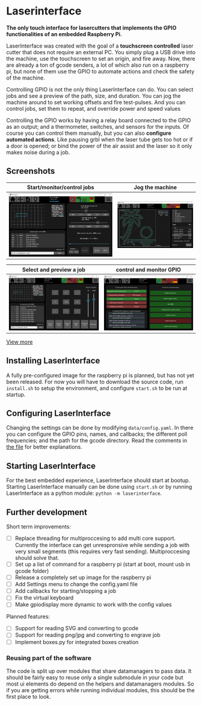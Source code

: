 # Laserinterface

**The only touch interface for lasercutters that implements the GPIO functionalities of an embedded Raspberry Pi.**

LaserInterface was created with the goal of a **touchscreen controlled** laser cutter that does not require an external PC. You simply plug a USB drive into the machine, use the touchscreen to set an origin, and fire away. Now, there are already a ton of gcode senders, a lot of which also run on a raspberry pi, but none of them use the GPIO to automate actions and check the safety of the machine.

Controlling GPIO is not the only thing LaserInterface can do. You can select jobs and see a preview of the path, size, and duration. You can jog the machine around to set working offsets and fire test-pulses. And you can control jobs, set them to repeat, and override power and speed values

Controlling the GPIO works by having a relay board connected to the GPIO as an output; and a thermometer, switches, and sensors for the inputs. Of course you can control them manually, but you can also **configure automated actions**. Like pausing grbl when the laser tube gets too hot or if a door is opened; or bind the power of the air assist and the laser so it only makes noise during a job.

## Screenshots

| Start/monitor/control jobs        | Jog the machine                    |  
| --------------------------------- | ---------------------------------- |  
| ![pic](docs/pics/screen_home.png) | ![pic](docs/pics/screen_files.png) |  

| Select and preview a job          | control and monitor GPIO           |  
| --------------------------------- | ---------------------------------- |  
| ![pic](docs/pics/screen_jog.png)  | ![pic](docs/pics/screen_gpio.png)  |  

[View more](docs/pics)

## Installing LaserInterface

A fully pre-configured image for the raspberry pi is planned, but has not yet been released. For now you will have to download the source code, run `install.sh` to setup the environment, and configure `start.sh` to be run at startup.

## Configuring LaserInterface

Changing the settings can be done by modifying `data/config.yaml`. In there you can configure the GPIO pins, names, and callbacks; the different poll frequencies; and the path for the gcode directory. Read the comments in [the file](laserinterface/data/config.yaml) for better explanations.

## Starting LaserInterface

For the best embedded experience, LaserInterface should start at bootup. Starting LaserInterface manually can be done using `start.sh` or by running LaserInterface as a python module: `python -m laserinterface`.

## Further development

Short term improvements:

- [ ] Replace threading for multiproccesing to add multi core support. Currently the interface can get unrespronsive while sending a job with very small segments (this requires very fast sending). Multiproccesing should solve that.
- [ ] Set up a list of command for a raspberry pi (start at boot, mount usb in gcode folder)
- [ ] Release a completely set up image for the raspberry pi
- [ ] Add Settings menu to change the config.yaml file
- [ ] Add callbacks for starting/stopping a job
- [ ] Fix the virtual keyboard
- [ ] Make gpiodisplay more dynamic to work with the config values

Planned features:

- [ ] Support for reading SVG and converting to gcode
- [ ] Support for reading png/jpg and converting to engrave job
- [ ] Implement boxes.py for integrated boxes creation

### Reusing part of the software

The code is split up over modules that share datamanagers to pass data. It should be fairly easy to reuse only a single submodule in your code but most ui elements do depend on the helpers and datamanagers modules. So if you are getting errors while running individual modules, this should be the first place to look.
